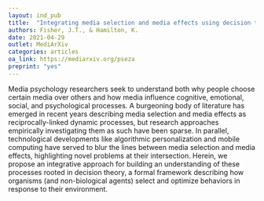 ```yaml
---
layout: ind_pub
title:  "Integrating media selection and media effects using decision theory"
authors: Fisher, J.T., & Hamilton, K.
date: 2021-04-29
outlet: MediArXiv
categories: articles
oa_link: https://mediarxiv.org/pseza
preprint: "yes"
---
```


Media psychology researchers seek to understand both why people choose certain media over others and how media influence cognitive, emotional, social, and psychological processes. A burgeoning body of literature has emerged in recent years describing media selection and media effects as reciprocally-linked dynamic processes, but research approaches empirically investigating them as such have been sparse. In parallel, technological developments like algorithmic personalization and mobile computing have served to blur the lines between media selection and media effects, highlighting novel problems at their intersection. Herein, we propose an integrative approach for building an understanding of these processes rooted in decision theory, a formal framework describing how organisms (and non-biological agents) select and optimize behaviors in response to their environment.
